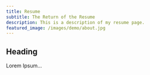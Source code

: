 ```yaml
---
title: Resume
subtitle: The Return of the Resume
description: This is a description of my resume page.
featured_image: /images/demo/about.jpg
---
```


## Heading 

Lorem Ipsum...

